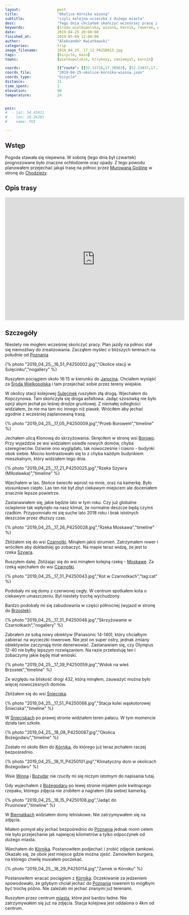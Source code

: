 ```yaml
---
layout:                 post
title:                  "Okolice Kórnika wiosną"
subtitle:               "czyli kolejna ucieczka z dużego miasta"
desc:                   "Tego dnia chciałem skończyć wcześniej pracę i przejechać z Murowanej Gośliny do Chodzieży. Niestety nie udało mi się i dlatego awaryjnie ruszyłem na wiejskie tereny na południe od Poznania."
keywords:               [środa wielkopolska, wiosna, kórnik, rowerem, pole, moskawa, szywra]
date:                   2019-04-25 20:00:00
finished_at:            2019-05-09 12:00:00
author:                 "Aleksander Kwiatkowski"
categories:             trip
image_filename:         2019_04_25__17_12_P4250013.jpg
tags:                   [bicycle, main]
towns:                  [wielkopolskie, krzykosy, zaniemysl, kornik]

coords:                 [{"route": [[52.13716,17.30963], [52.13837,17.26200], [52.14711,17.22157], [52.17423,17.22183], [52.21705,17.12570], [52.21390,17.11668], [52.24854,17.08724], [52.28148,17.10493]], "type": "bicycle"}]
coords_file:            "2019-04-25-okolice-kornika-wiosna.json"
coords_type:            "bicycle"
distance:               31
time_spent:             2
elevation:              90
temperature:            24


pois:
#  - lat: 54.45911
#    lon: 18.56281
#    name: POI

---
```



[wiki-murowana-goslina]: https://pl.wikipedia.org/wiki/Murowana_Go%C5%9Blina
[wiki-chodziez]: https://pl.wikipedia.org/wiki/Chodzie%C5%BC
[wiki-poznan]: https://pl.wikipedia.org/wiki/Pozna%C5%84
[wiki-jarocin]: https://pl.wikipedia.org/wiki/Jarocin
[wiki-sroda-wielkopolska]: https://pl.wikipedia.org/wiki/%C5%9Aroda_Wielkopolska
[wiki-sulecinek]: https://pl.wikipedia.org/wiki/Sul%C4%99cinek
[wiki-borowo]: https://pl.wikipedia.org/wiki/Borowo_(powiat_%C5%9Bredzki)
[wiki-czarnotki]: https://pl.wikipedia.org/wiki/Czarnotki
[wiki-brzostek]: https://pl.wikipedia.org/wiki/Brzostek_(wojew%C3%B3dztwo_wielkopolskie)
[wiki-snieciska]: https://pl.wikipedia.org/wiki/%C5%9Anieciska
[wiki-kornik]: https://pl.wikipedia.org/wiki/K%C3%B3rnik
[wiki-winna]: https://pl.wikipedia.org/wiki/Winna_(wojew%C3%B3dztwo_wielkopolskie)
[wiki-bozydar]: https://pl.wikipedia.org/wiki/Bo%C5%BCydar_(wojew%C3%B3dztwo_wielkopolskie)
[wiki-biernatki]: https://pl.wikipedia.org/wiki/Biernatki_(powiat_pozna%C5%84ski)
[wiki-moskawa-rzeka]: https://pl.wikipedia.org/wiki/Moskawa
[wiki-szywra-rzeka]: https://pl.wikipedia.org/wiki/Szywra

## Wstęp

Pogoda stawała się niepewna. W sobotę (tego dnia był czwartek) prognozowane było
znaczne ochłodzenie oraz opady. Z tego powodu planowałem przejechać jakąś trasę
na północ przez [Murowaną Goślinę][wiki-murowana-goslina] w
stronę do [Chodzieży][wiki-chodziez].

## Opis trasy

<iframe height='405' width='590' frameborder='0' allowtransparency='true' scrolling='no' src='https://www.strava.com/activities/2318407446/embed/d0dc3e38a6771bceb3449d930844ce832a1f0ce8'></iframe>

## Szczegóły

Niestety nie mogłem wcześniej skończyć pracy. Plan jazdy na północ
stał się niemożliwy do zrealizowania. Zacząłem myśleć o bliższych terenach
na południe od [Poznania][wiki-poznan]

{% photo "2019_04_25__16_51_P4250002.jpg","Okolice stacji w Sulęcinku","nogallery" %}

Ruszyłem pociągiem około 16:15 w kierunku do [Jarocina][wiki-jarocin].
Chciałem wysiąść za [Środą Wielkopolską][wiki-sroda-wielkopolska] i tam
przejechać sobie przez tereny wiejskie.

W okolicy stacji kolejowej [Sulęcinek][wiki-sulecinek] ruszyłem złą drogą.
Wjechałem do Kopczynowa. Tam skończyła się droga asfaltowa.
Jadąc szosówką nie było opcji abym jechał po leśnej drodze gruntowej.
Z niemałej odległości widziałem, że nie ma tam nic innego niż piasek.
Wróciłem aby jechać zgodnie z wcześniej zaplanowaną trasą.

{% photo "2019_04_25__17_05_P4250009.jpg","Przeb Borowem","timeline" %}

Jechałem ulicą Klonową do skrzyżowania. Skręciłem w stronę wsi [Borowo][wiki-borowo].
Przy wyjeździe ze wsi widziałem osiedle nowych domów, chyba szeregowców. Dziwnie ono wyglądało,
tak nowocześnie i ciasno - budynki obok siebie. Mocno kontrastowało się to z chyba każdym
budynkiem mieszkalnym, który widziałem tego dnia.

{% photo "2019_04_25__17_21_P4250025.jpg","Rzeka Szywra (Miłosławka)","timeline" %}

Wjechałem w las. Słońce świeciło wprost na mnie, oraz na kamerkę. Było stosunkowo ciepło.
Las ten nie był zbyt ciekawym miejscem ale doceniałem znacznie lepsze powietrze.

Zastanawiałem się, jakie będzie lato w tym roku. Czy już globalne ocieplenie tak wpłynęło na
nasz klimat, że normalne deszcze będą czymś rzadkim. Przypomniało mi się suche
lato 2018 roku i brak istotnych deszczów przez dłuższy czas.

{% photo "2019_04_25__17_26_P4250028.jpg","Rzeka Moskawa","timeline" %}

Zbliżałem się do wsi [Czarnotki][wiki-czarnotki]. Minąłem jakiś strumień.
Zatrzymałem rower i wróciłem aby dokładniej go zobaczyć.
Na mapie teraz widzę, że jest to rzeka [Szywra][wiki-szywra-rzeka].

Ruszyłem dalej. Zbliżając się do wsi minąłem kolejną rzekę - [Moskawę][wiki-moskawa-rzeka].
Za rzeką wjechałem do wsi [Czarnotki][wiki-czarnotki].

{% photo "2019_04_25__17_31_P4250043.jpg","Kot w Czarnotkach","tag:cat" %}

Podobały mi się domy z czerwonej cegły. W centrum spotkałem kota
o ciekawym umaszczeniu. Był niestety trochę wychudzony.

Bardzo podobały mi się zabudowania w części północnej
(wyjazd w stronę do [Brzostek][wiki-brzostek]).

{% photo "2019_04_25__17_31_P4250048.jpg","Skrzyżowanie w Czarnotkach","nogallery" %}

Zabrałem ze sobą nowy obiektyw (Panasonic 14-140), który chciałbym zabierać
na wycieczki rowerowe. Nie jest on super ostry, jednak zmiany obiektywów zaczynają
mnie denerwować. Zastanawiam się, czy Olympus 12-40 nie byłby lepszym rozwiązaniem.
Na razie przetestuję ten i zobaczymy jakie będę miał wnioski.

{% photo "2019_04_25__17_39_P4250059.jpg","Widok na wieś Brzostek","timeline" %}

Ze względu na bliskość drogi 432, którą minąłem, zauważyć można było więcej nowoczesnych domów.

Zbliżałem się do wsi [Śnieciska][wiki-snieciska].

{% photo "2019_04_25__17_51_P4250068.jpg","Stacja kolei wąskotorowej Śnieciska","timeline" %}

W [Śnieciskach][wiki-snieciska] po prawej stronie widziałem teren pałacu.
W tym momencie działa tam szkoła.

{% photo "2019_04_25__18_08_P4250087.jpg","Okolica Bożegodaru","timeline" %}

Zostało mi około 8km do [Kórnika][wiki-kornik], do którego już teraz jechałem
raczej bezpośrednio.

{% photo "2019_04_25__18_11_P4250101.jpg","Klimatyczny dom w okolicach Bożegodaru" %}

Wsie [Winna][wiki-winna] i [Bożydar][wiki-bozydar] nie rzuciły mi się niczym
istotnym do napisania tutaj.

Gdy wyjechałem z [Bożegodaru][wiki-bozydar] po lewej stronie mijałem pole
kwitnącego rzepaku, którego zdjęcia nie zrobiłem a nagrałem (dla siebie)
kamerką.

{% photo "2019_04_25__18_15_P4250108.jpg","Jadąć do Prusinowa","timeline" %}

W [Biernatkach][wiki-biernatki] widziałem domy letniskowe. Nie zatrzymywałem się
na zdjęcia.

Miałem pomysł aby jechać bezpośrednio do [Poznania][wiki-poznan] jednak
moim celem nie było przejechanie jak najwięcej kilometrów a tylko odpoczynek
od dużego miasta.

Wjechałem do [Kórnika][wiki-kornik]. Postanowiłem podjechać i
zrobić zdjęcie zamkowi. Okazało się, że obok jest miejsce gdzie można
zjeść. Zamówiłem burgera, na którego chwilę musiałem poczekać.

{% photo "2019_04_25__18_29_P4250114.jpg","Zamek w Kórniku" %}

Postanowiłem wracać pociągiem z [Kórnika][wiki-kornik].
Oczekiwanie za jedzeniem spowodowało, że gdybym chciał jechać do
[Poznania][wiki-poznan] rowerem to mógłbym być trochę późno.
Nie zależało mi jechać znanymi już terenami.

Ruszyłem przez centrum [miasta][wiki-kornik],
które jest bardzo ładne. Nie zatrzymywałem się już
na zdjęcia. Stacja kolejowa jest oddalona o 4km od centrum.

